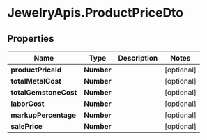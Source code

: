 # JewelryApis.ProductPriceDto

## Properties

Name | Type | Description | Notes
------------ | ------------- | ------------- | -------------
**productPriceId** | **Number** |  | [optional] 
**totalMetalCost** | **Number** |  | [optional] 
**totalGemstoneCost** | **Number** |  | [optional] 
**laborCost** | **Number** |  | [optional] 
**markupPercentage** | **Number** |  | [optional] 
**salePrice** | **Number** |  | [optional] 


